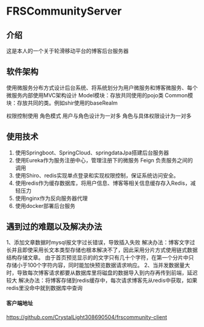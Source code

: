 # FRSCommunityServer

## 介绍
这是本人的一个关于轮滑移动平台的博客后台服务器
## 软件架构
使用微服务分布方式设计后台系统、将系统划分为用户微服务和博客微服务、每个微服务内部使用MVC架构设计
Model模块：存放共同使用的pojo类
Common模块：存放共同的类。例如shir使用的baseRealm

权限控制使用 角色模式 用户与角色设计为一对多 角色与具体权限设计为一对多

## 使用技术
1.	使用Springboot、SpringCloud、springdataJpa搭建后台服务器
2.	使用Eureka作为服务注册中心，管理注册下的微服务 Feign 负责服务之间的调用
3.	使用Shiro、redis实现单点登录和实现权限控制，保证系统访问安全。
4.	使用redis作为缓存数据库，将用户信息、博客等相关信息缓存存入Redis，减轻压力
5.	使用nginx作为反向服务器代理
6.	使用docker部署后台服务
## 遇到过的难题以及解决办法
1、添加文章数据时mysql报文字过长错误，导致插入失败
解决办法：博客文字过长并且即使采用长文本类型存储也根本解决不了，因此采用分片方式使用链式数据结构存储文章。
由于首页预览显示的的文字只有几十个字符，在第一个分片中只存储小于100个字符内容，同时能加快预览数据请求响应。
2、当并发数据量大时，导致每次博客请求都要从数据库里将磁盘的数据导入到内存再传到前端，延迟较大
解决办法：将博客存储到redis缓存中，每次请求博客先从redis中获取，如果redis里没命中就到数据库中查询





#### 客户端地址
https://github.com/CrystalLight308690504/frscommunity-client
